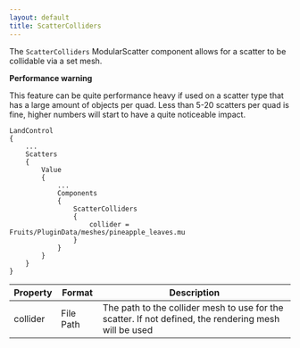```yaml
---
layout: default
title: ScatterColliders
---
```


The `ScatterColliders` ModularScatter component allows for a scatter to be collidable via a set mesh.

**Performance warning**

This feature can be quite performance heavy if used on a scatter type that has a large amount of objects per quad. Less than 5-20 scatters per quad is fine, higher numbers will start to have a quite noticeable impact.

```
LandControl
{
    ...
    Scatters
    {
        Value
        {
            ...
            Components
            {
                ScatterColliders
                {
                    collider = Fruits/PluginData/meshes/pineapple_leaves.mu
                }
            }
        }
    }
}
```

|Property|Format|Description|
|--------|------|-----------|
|collider|File Path|The path to the collider mesh to use for the scatter. If not defined, the rendering mesh will be used|
